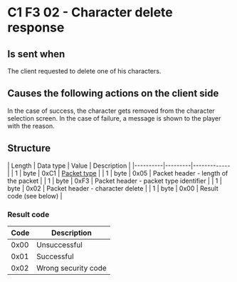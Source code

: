 # C1 F3 02 - Character delete response #

## Is sent when ##
The client requested to delete one of his characters.


## Causes the following actions on the client side ##
In the case of success, the character gets removed from the character selection screen.
In the case of failure, a message is shown to the player with the reason.


## Structure ##

|  Length  | Data type | Value | Description |
|----------|---------|-------------|
| 1 | byte | 0xC1   | [Packet type](PacketTypes.md) |
| 1 | byte | 0x05   | Packet header - length of the packet |
| 1 | byte | 0xF3   | Packet header - packet type identifier |
| 1 | byte | 0x02   | Packet header - character delete |
| 1 | byte | 0x00   | Result code (see below) |

### Result code ###

| Code | Description |
|------|-------------|
| 0x00 | Unsuccessful |
| 0x01 | Successful |
| 0x02 | Wrong security code |